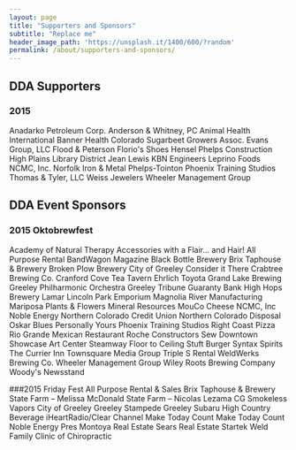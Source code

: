 ```yaml
---
layout: page
title: "Supporters and Sponsors"
subtitle: "Replace me"
header_image_path: 'https://unsplash.it/1400/600/?random' 
permalink: /about/supporters-and-sponsors/
---
```


## DDA Supporters
### 2015
Anadarko Petroleum Corp.
Anderson & Whitney, PC
Animal Health International
Banner Health
Colorado Sugarbeet Growers Assoc.
Evans Group, LLC
Flood & Peterson
Florio's Shoes
Hensel Phelps Construction
High Plains Library District
Jean Lewis
KBN Engineers
Leprino Foods
NCMC, Inc.
Norfolk Iron & Metal
Phelps-Tointon
Phoenix Training Studios
Thomas & Tyler, LLC
Weiss Jewelers
Wheeler Management Group

## DDA Event Sponsors
### 2015 Oktobrewfest
Academy of Natural Therapy
Accessories with a Flair... and Hair!
All Purpose Rental
BandWagon Magazine
Black Bottle Brewery
Brix Taphouse & Brewery
Broken Plow Brewery
City of Greeley
Consider it There
Crabtree Brewing Co.
Cranford Cove Tea Tavern
Ehrlich Toyota
Grand Lake Brewing
Greeley Philharmonic Orchestra
Greeley Tribune
Guaranty Bank
High Hops Brewery
Lamar
Lincoln Park Emporium
Magnolia River Manufacturing
Mariposa Plants & Flowers
Mineral Resources
MouCo Cheese
NCMC, Inc
Noble Energy
Northern Colorado Credit Union
Northern Colorado Disposal
Oskar Blues
Personally Yours
Phoenix Training Studios
Right Coast Pizza
Rio Grande Mexican Restaurant
Roche Constructors
Sew Downtown
Showcase Art Center
Steamway Floor to Ceiling
Stuft Burger
Syntax Spirits
The Currier Inn
Townsquare Media Group
Triple S Rental
WeldWerks Brewing Co.
Wheeler Management Group
Wiley Roots Brewing Company
Woody's Newsstand

###2015 Friday Fest
All Purpose Rental & Sales
Brix Taphouse & Brewery
State Farm – Melissa McDonald
State Farm – Nicolas Lezama
CG Smokeless Vapors
City of Greeley
Greeley Stampede
Greeley Subaru
High Country Beverage
iHeartRadio/Clear Channel
Make Today Count
Make Today Count
Noble Energy
Pres Montoya Real Estate
Sears Real Estate
Startek
Weld Family Clinic of Chiropractic
